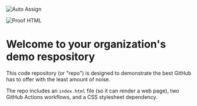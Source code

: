 ![Auto Assign](https://github.com/TeamSparta19/demo-repository/actions/workflows/auto-assign.yml/badge.svg)

![Proof HTML](https://github.com/TeamSparta19/demo-repository/actions/workflows/proof-html.yml/badge.svg)

# Welcome to your organization's demo respository
This code repository (or "repo") is designed to demonstrate the best GitHub has to offer with the least amount of noise.

The repo includes an `index.html` file (so it can render a web page), two GitHub Actions workflows, and a CSS stylesheet dependency.
